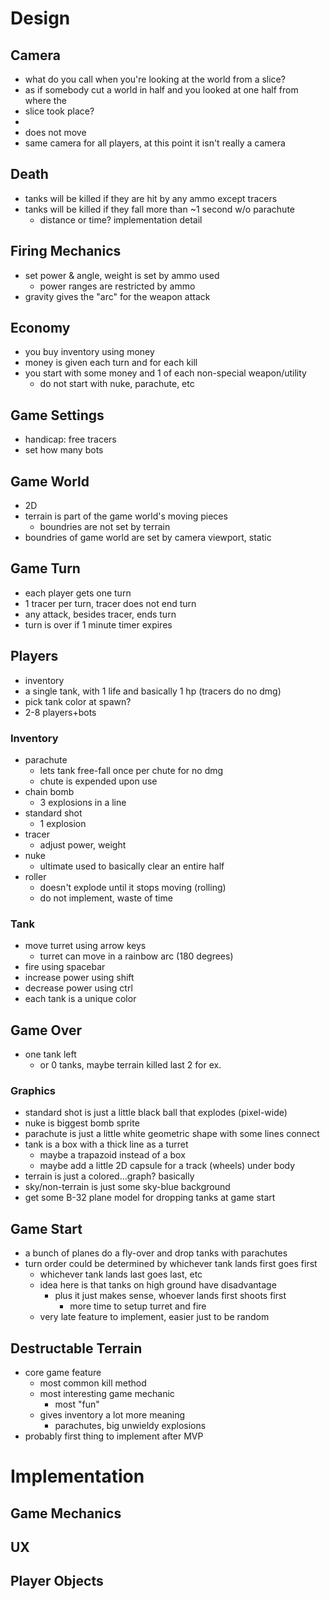 # Design
## Camera
* what do you call when you're looking at the world from a slice?
* as if somebody cut a world in half and you looked at one half from where the
* slice took place?
*
* does not move
* same camera for all players, at this point it isn't really a camera
## Death
* tanks will be killed if they are hit by any ammo except tracers
* tanks will be killed if they fall more than ~1 second w/o parachute
    * distance or time? implementation detail
## Firing Mechanics
* set power & angle, weight is set by ammo used
    * power ranges are restricted by ammo
* gravity gives the "arc" for the weapon attack
## Economy
* you buy inventory using money
* money is given each turn and for each kill
* you start with some money and 1 of each non-special weapon/utility
    * do not start with nuke, parachute, etc
## Game Settings
* handicap: free tracers
* set how many bots
## Game World
* 2D
* terrain is part of the game world's moving pieces
    * boundries are not set by terrain
* boundries of game world are set by camera viewport, static
## Game Turn
* each player gets one turn
* 1 tracer per turn, tracer does not end turn
* any attack, besides tracer, ends turn
* turn is over if 1 minute timer expires
## Players
* inventory
* a single tank, with 1 life and basically 1 hp (tracers do no dmg)
* pick tank color at spawn?
* 2-8 players+bots
### Inventory
* parachute
    * lets tank free-fall once per chute for no dmg
    * chute is expended upon use
* chain bomb
    * 3 explosions in a line
* standard shot
    * 1 explosion
* tracer
    * adjust power, weight
* nuke
    * ultimate used to basically clear an entire half
* roller
    * doesn't explode until it stops moving (rolling)
    * do not implement, waste of time
### Tank
* move turret using arrow keys
    * turret can move in a rainbow arc (180 degrees)
* fire using spacebar
* increase power using shift
* decrease power using ctrl
* each tank is a unique color

## Game Over
* one tank left
    * or 0 tanks, maybe terrain killed last 2 for ex.

### Graphics
* standard shot is just a little black ball that explodes (pixel-wide)
* nuke is biggest bomb sprite
* parachute is just a little white geometric shape with some lines connect
* tank is a box with a thick line as a turret
    * maybe a trapazoid instead of a box
    * maybe add a little 2D capsule for a track (wheels) under body
* terrain is just a colored...graph? basically
* sky/non-terrain is just some sky-blue background
* get some B-32 plane model for dropping tanks at game start

## Game Start
* a bunch of planes do a fly-over and drop tanks with parachutes
* turn order could be determined by whichever tank lands first goes first
    * whichever tank lands last goes last, etc
    * idea here is that tanks on high ground have disadvantage
        * plus it just makes sense, whoever lands first shoots first
            * more time to setup turret and fire
    * very late feature to implement, easier just to be random

## Destructable Terrain
* core game feature
    * most common kill method
    * most interesting game mechanic
        * most "fun"
    * gives inventory a lot more meaning
        * parachutes, big unwieldy explosions
* probably first thing to implement after MVP

# Implementation
## Game Mechanics
## UX
## Player Objects
